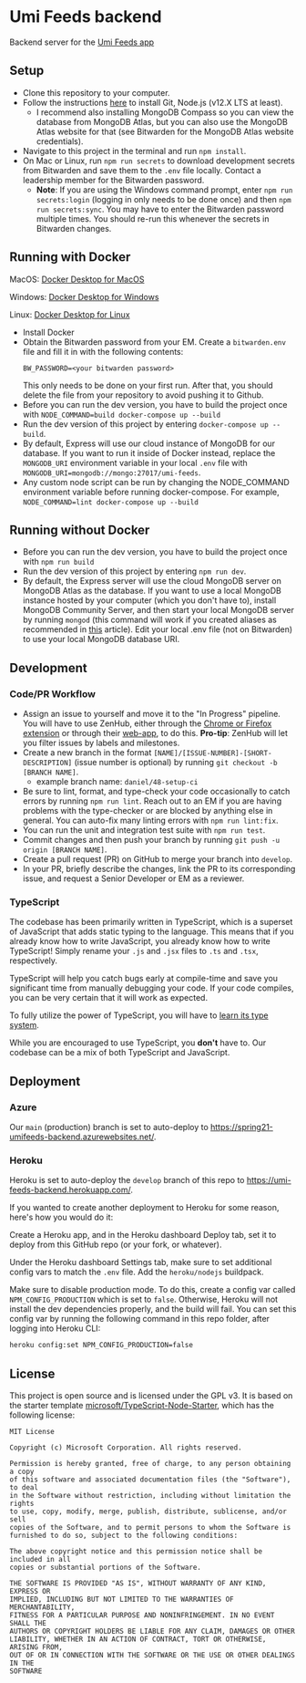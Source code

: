 # Umi Feeds backend

Backend server for the [Umi Feeds app](https://github.com/GTBitsOfGood/umi-feeds-app)

## Setup

- Clone this repository to your computer.
- Follow the instructions [here](https://www.notion.so/gtbitsofgood/Getting-Started-56106473076a47eaa8c863741becbf34) to install Git, Node.js (v12.X LTS at least).
  - I recommend also installing MongoDB Compass so you can view the database from MongoDB Atlas, but you can also use the MongoDB Atlas website for that (see Bitwarden for the MongoDB Atlas website credentials).
- Navigate to this project in the terminal and run `npm install`.
- On Mac or Linux, run `npm run secrets` to download development secrets from Bitwarden and save them to the `.env` file locally. Contact a leadership member for the Bitwarden password.
  - **Note**: If you are using the Windows command prompt, enter `npm run secrets:login` (logging in only needs to be done once) and then `npm run secrets:sync`. You may have to enter the Bitwarden password multiple times. You should re-run this whenever the secrets in Bitwarden changes.

## Running with Docker

MacOS: [Docker Desktop for MacOS](https://docs.docker.com/desktop/install/mac-install/)

Windows: [Docker Desktop for Windows](https://docs.docker.com/desktop/install/windows-install/)

Linux: [Docker Desktop for Linux](https://docs.docker.com/desktop/install/linux-install/)

- Install Docker
-  Obtain the Bitwarden password from your EM. Create a `bitwarden.env` file and fill it in with the following contents:
   ```
   BW_PASSWORD=<your bitwarden password>
   ```
   This only needs to be done on your first run. After that, you should delete the file from your repository to avoid pushing it to Github.
- Before you can run the dev version, you have to build the project once with `NODE_COMMAND=build docker-compose up --build` 
- Run the dev version of this project by entering `docker-compose up --build`.
- By default, Express will use our cloud instance of MongoDB for our database. If you want to run it inside of Docker instead, replace the `MONGODB_URI` environment variable in your local `.env` file with `MONGODB_URI=mongodb://mongo:27017/umi-feeds`. 
- Any custom node script can be run by changing the NODE_COMMAND environment variable before running docker-compose. For example, `NODE_COMMAND=lint docker-compose up --build`

## Running without Docker
- Before you can run the dev version, you have to build the project once with `npm run build`
- Run the dev version of this project by entering `npm run dev`.
- By default, the Express server will use the cloud MongoDB server on MongoDB Atlas as the database. If you want to use a local MongoDB instance hosted by your computer (which you don't have to), install MongoDB Community Server, and then start your local MongoDB server by running `mongod` (this command will work if you created aliases as recommended in [this](https://zellwk.com/blog/install-mongodb/) article). Edit your local .env file (not on Bitwarden) to use your local MongoDB database URI.

## Development

### Code/PR Workflow

- Assign an issue to yourself and move it to the "In Progress" pipeline. You will have to use ZenHub, either through the [Chrome or Firefox extension](https://www.zenhub.com/extension) or through their [web-app](https://app.zenhub.com/), to do this. **Pro-tip**: ZenHub will let you filter issues by labels and milestones.
- Create a new branch in the format `[NAME]/[ISSUE-NUMBER]-[SHORT-DESCRIPTION]` (issue number is optional) by running `git checkout -b [BRANCH NAME]`.
  - example branch name: `daniel/48-setup-ci`
- Be sure to lint, format, and type-check your code occasionally to catch errors by running `npm run lint`. Reach out to an EM if you are having problems with the type-checker or are blocked by anything else in general. You can auto-fix many linting errors with `npm run lint:fix`.
- You can run the unit and integration test suite with `npm run test`.
- Commit changes and then push your branch by running `git push -u origin [BRANCH NAME]`.
- Create a pull request (PR) on GitHub to merge your branch into `develop`.
- In your PR, briefly describe the changes, link the PR to its corresponding issue, and request a Senior Developer or EM as a reviewer.

### TypeScript

The codebase has been primarily written in TypeScript, which is a superset of JavaScript that adds static typing to the language. This means that if you already know how to write JavaScript, you already know how to write TypeScript! Simply rename your `.js` and `.jsx` files to `.ts` and `.tsx`, respectively.

TypeScript will help you catch bugs early at compile-time and save you significant time from manually debugging your code. If your code compiles, you can be very certain that it will work as expected.

To fully utilize the power of TypeScript, you will have to [learn its type system](https://learnxinyminutes.com/docs/typescript/).

While you are encouraged to use TypeScript, you **don't** have to. Our codebase can be a mix of both TypeScript and JavaScript.

## Deployment

### Azure

Our `main` (production) branch is set to auto-deploy to https://spring21-umifeeds-backend.azurewebsites.net/.

### Heroku

Heroku is set to auto-deploy the `develop` branch of this repo to https://umi-feeds-backend.herokuapp.com/.

If you wanted to create another deployment to Heroku for some reason, here's how you would do it:

Create a Heroku app, and in the Heroku dashboard Deploy tab, set it to deploy from this GitHub repo (or your fork, or whatever).

Under the Heroku dashboard Settings tab, make sure to set additional config vars to match the `.env` file. Add the `heroku/nodejs` buildpack.

Make sure to disable production mode. To do this, create a config var called `NPM_CONFIG_PRODUCTION` which is set to `false`. Otherwise, Heroku will not install the dev dependencies properly, and the build will fail. You can set this config var by running the following command in this repo folder, after logging into Heroku CLI:

```sh
heroku config:set NPM_CONFIG_PRODUCTION=false
```

## License

This project is open source and is licensed under the GPL v3. It is based on the starter template [microsoft/TypeScript-Node-Starter](https://github.com/microsoft/TypeScript-Node-Starter/), which has the following license:

    MIT License

    Copyright (c) Microsoft Corporation. All rights reserved.

    Permission is hereby granted, free of charge, to any person obtaining a copy
    of this software and associated documentation files (the "Software"), to deal
    in the Software without restriction, including without limitation the rights
    to use, copy, modify, merge, publish, distribute, sublicense, and/or sell
    copies of the Software, and to permit persons to whom the Software is
    furnished to do so, subject to the following conditions:

    The above copyright notice and this permission notice shall be included in all
    copies or substantial portions of the Software.

    THE SOFTWARE IS PROVIDED "AS IS", WITHOUT WARRANTY OF ANY KIND, EXPRESS OR
    IMPLIED, INCLUDING BUT NOT LIMITED TO THE WARRANTIES OF MERCHANTABILITY,
    FITNESS FOR A PARTICULAR PURPOSE AND NONINFRINGEMENT. IN NO EVENT SHALL THE
    AUTHORS OR COPYRIGHT HOLDERS BE LIABLE FOR ANY CLAIM, DAMAGES OR OTHER
    LIABILITY, WHETHER IN AN ACTION OF CONTRACT, TORT OR OTHERWISE, ARISING FROM,
    OUT OF OR IN CONNECTION WITH THE SOFTWARE OR THE USE OR OTHER DEALINGS IN THE
    SOFTWARE
